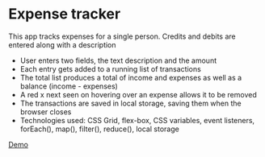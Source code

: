 # Expense tracker

 This app tracks expenses for a single person. Credits and debits are entered along with a description

* User enters two fields, the text description and the amount
* Each entry gets added to a running list of transactions
* The total list produces a total of income and expenses as well as a balance (income - expenses)
* A red x next seen on hovering over an expense allows it to be removed
* The transactions are saved in local storage, saving them when the browser closes
* Technologies used: CSS Grid, flex-box, CSS variables, event listeners, forEach(), map(), filter(), reduce(), local storage

[Demo](https://rawcdn.githack.com/mecramer/expense-tracker/189622d6153ef190f6d014bb767e6b4d8dff46c1/index.html)
